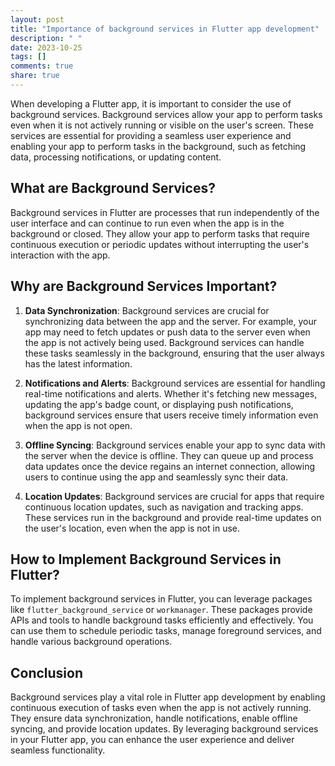 ```yaml
---
layout: post
title: "Importance of background services in Flutter app development"
description: " "
date: 2023-10-25
tags: []
comments: true
share: true
---
```


When developing a Flutter app, it is important to consider the use of background services. Background services allow your app to perform tasks even when it is not actively running or visible on the user's screen. These services are essential for providing a seamless user experience and enabling your app to perform tasks in the background, such as fetching data, processing notifications, or updating content.

## What are Background Services?

Background services in Flutter are processes that run independently of the user interface and can continue to run even when the app is in the background or closed. They allow your app to perform tasks that require continuous execution or periodic updates without interrupting the user's interaction with the app.

## Why are Background Services Important?

1. **Data Synchronization**: Background services are crucial for synchronizing data between the app and the server. For example, your app may need to fetch updates or push data to the server even when the app is not actively being used. Background services can handle these tasks seamlessly in the background, ensuring that the user always has the latest information.

2. **Notifications and Alerts**: Background services are essential for handling real-time notifications and alerts. Whether it's fetching new messages, updating the app's badge count, or displaying push notifications, background services ensure that users receive timely information even when the app is not open.

3. **Offline Syncing**: Background services enable your app to sync data with the server when the device is offline. They can queue up and process data updates once the device regains an internet connection, allowing users to continue using the app and seamlessly sync their data.

4. **Location Updates**: Background services are crucial for apps that require continuous location updates, such as navigation and tracking apps. These services run in the background and provide real-time updates on the user's location, even when the app is not in use.

## How to Implement Background Services in Flutter?

To implement background services in Flutter, you can leverage packages like `flutter_background_service` or `workmanager`. These packages provide APIs and tools to handle background tasks efficiently and effectively. You can use them to schedule periodic tasks, manage foreground services, and handle various background operations.

## Conclusion

Background services play a vital role in Flutter app development by enabling continuous execution of tasks even when the app is not actively running. They ensure data synchronization, handle notifications, enable offline syncing, and provide location updates. By leveraging background services in your Flutter app, you can enhance the user experience and deliver seamless functionality.